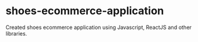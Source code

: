 # shoes-ecommerce-application
Created shoes ecommerce application using Javascript, ReactJS and other libraries.
